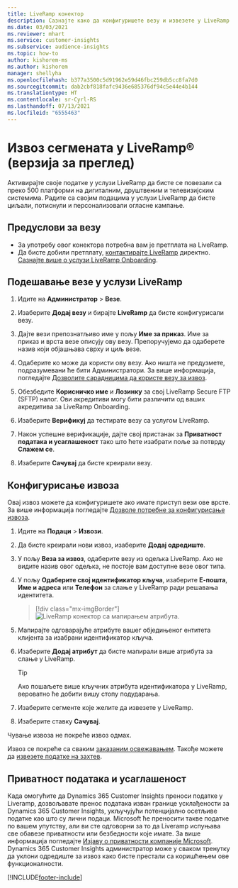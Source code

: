 ```yaml
---
title: LiveRamp конектор
description: Сазнајте како да конфигуришете везу и извезете у LiveRamp.
ms.date: 03/03/2021
ms.reviewer: mhart
ms.service: customer-insights
ms.subservice: audience-insights
ms.topic: how-to
author: kishorem-ms
ms.author: kishorem
manager: shellyha
ms.openlocfilehash: b377a3500c5d91962e59d46fbc259db5cc8fa7d0
ms.sourcegitcommit: dab2cbf818fafc9436e685376df94c5e44e4b144
ms.translationtype: HT
ms.contentlocale: sr-Cyrl-RS
ms.lasthandoff: 07/13/2021
ms.locfileid: "6555463"
---
```

# <a name="export-segments-to-liverampreg-preview"></a>Извоз сегмената у LiveRamp&reg; (верзија за преглед)

Активирајте своје податке у услузи LiveRamp да бисте се повезали са преко 500 платформи на дигиталним, друштвеним и телевизијским системима. Радите са својим подацима у услузи LiveRamp да бисте циљали, потиснули и персонализовали огласне кампање.

## <a name="prerequisites-for-a-connection"></a>Предуслови за везу

- За употребу овог конектора потребна вам је претплата на LiveRamp.
- Да бисте добили претплату, [контактирајте LiveRamp](https://liveramp.com/contact/) директно. [Сазнајте више о услузи LiveRamp Onboarding](https://liveramp.com/our-platform/data-onboarding/).

## <a name="set-up-connection-to-liveramp"></a>Подешавање везе у услузи LiveRamp

1. Идите на **Администратор** > **Везе**.

1. Изаберите **Додај везу** и бирајте **LiveRamp** да бисте конфигурисали везу.

1. Дајте вези препознатљиво име у пољу **Име за приказ**. Име за приказ и врста везе описују ову везу. Препоручујемо да одаберете назив који објашњава сврху и циљ везе.

1. Одаберите ко може да користи ову везу. Ако ништа не предузмете, подразумевани ће бити Администратори. За више информација, погледајте [Дозволите сарадницима да користе везу за извоз](connections.md#allow-contributors-to-use-a-connection-for-exports).

1. Обезбедите **Корисничко име** и **Лозинку** за свој LiveRamp Secure FTP (SFTP) налог.
Ови акредитиви могу бити различити од ваших акредитива за LiveRamp Onboarding.

1. Изаберите **Верификуј** да тестирате везу са услугом LiveRamp.

1. Након успешне верификације, дајте свој пристанак за **Приватност података и усаглашеност** тако што ћете изабрати поље за потврду **Слажем се**.

1. Изаберите **Сачувај** да бисте креирали везу.

## <a name="configure-an-export"></a>Конфигурисање извоза

Овај извоз можете да конфигуришете ако имате приступ вези ове врсте. За више информација погледајте [Дозволе потребне за конфигурисање извоза](export-destinations.md#set-up-a-new-export).

1. Идите на **Подаци** > **Извози**.

1. Да бисте креирали нови извоз, изаберите **Додај одредиште**.

1. У пољу **Веза за извоз**, одаберите везу из одељка LiveRamp. Ако не видите назив овог одељка, не постоје вам доступне везе овог типа.

1. У пољу **Одаберите свој идентификатор кључа**, изаберите **Е-пошта**, **Име и адреса** или **Телефон** за слање у LiveRamp ради решавања идентитета.
   > [!div class="mx-imgBorder"]
   > ![LiveRamp конектор са мапирањем атрибута.](media/export-liveramp-segments.png "LiveRamp конектор са мапирањем атрибута")

1. Мапирајте одговарајуће атрибуте вашег обједињеног ентитета клијента за изабрани идентификатор кључа.

1. Изаберите **Додај атрибут** да бисте мапирали више атрибута за слање у LiveRamp.

   > [!TIP]
   > Ако пошаљете више кључних атрибута идентификатора у LiveRamp, вероватно ће добити вишу стопу подударања.

1. Изаберите сегменте које желите да извезете у LiveRamp.

1. Изаберите ставку **Сачувај**.

Чување извоза не покреће извоз одмах.

Извоз се покреће са сваким [заказаним освежавањем](system.md#schedule-tab). Такође можете да [извезете податке на захтев](export-destinations.md#run-exports-on-demand). 


## <a name="data-privacy-and-compliance"></a>Приватност података и усаглашеност

Када омогућите да Dynamics 365 Customer Insights преноси податке у Liveramp, дозвољавате пренос података изван границе усклађености за Dynamics 365 Customer Insights, укључујући потенцијално осетљиве податке као што су лични подаци. Microsoft ће преносити такве податке по вашем упутству, али ви сте одговорни за то да Liveramp испуњава све обавезе приватности или безбедности које имате. За више информација погледајте [Изјаву о приватности компаније Microsoft](https://go.microsoft.com/fwlink/?linkid=396732).
Dynamics 365 Customer Insights администратор може у сваком тренутку да уклони одредиште за извоз како бисте престали са коришћењем ове функционалности.

[!INCLUDE[footer-include](../includes/footer-banner.md)]
